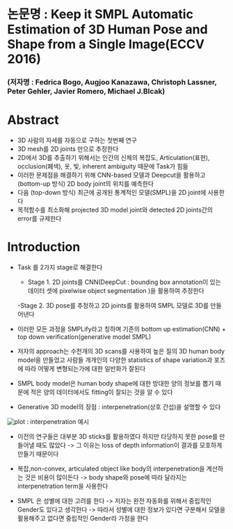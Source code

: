 # 논문명 : Keep it SMPL Automatic Estimation of 3D Human Pose and Shape from a Single Image(ECCV 2016)
### (저자명 : Fedrica Bogo, Augjoo Kanazawa, Christoph Lassner, Peter Gehler, Javier Romero, Michael J.Blcak)


# Abstract
- 3D 사람의 자세를 자동으로 구하는 첫번째 연구
- 3D mesh를 2D joints 만으로 추정한다
- 2D에서 3D를 추출하기 위해서는 인간의 신체의 복잡도, Articulation(표현), occlusion(폐색), 옷, 빛, inherent ambiguity 때문에 Task가 힘듦
- 이러한 문제점을 해결하기 위해 CNN-based 모델과 Deepcut을 활용하고 (bottom-up 방식) 2D body joint의 위치를 예측한다
- 다음 (top-down 방식) 최근에 공개된 통계적인 모델(SMPL)을 2D joint에 사용한다
- 목적함수를 최소화해 projected 3D model joint와 detected 2D joints간의 error를 규제한다


# Introduction

- Task 를 2가지 stage로 해결한다
    - Stage 1. 2D joints를 CNN(DeepCut : bounding box annotation이 있는 데이터 셋에 pixelwise object segmentation )을 활용하여 추정한다
    
    
    -Stage 2. 3D pose를 추정하고 2D joints를 활용하여 SMPL 모델로 3D를 만들어낸다

- 이러한 모든 과정을 SMPLify라고 칭하며 기존의 bottom up estimation(CNN) + top down verification(generative model SMPL)

- 저자의 approach는 수천개의 3D scans를 사용하여 높은 질의 3D human body model을 만들었고 사람들 개개인의 다양한 statistics of shape variation과 포즈에 따라 어떻게 변형되는가에 대한 일반화가 잘된다
- SMPL body model은 human body shape에 대한 방대한 양의 정보를 뽑기 때문에 적은 양의 데이터에서도 fitting이 잘되는 것을 알 수 있다

- Generative 3D model의 장점 : interpenetration(상호 간섭)을 설명할 수 있다


![plot](https://user-images.githubusercontent.com/69032315/147279125-0ea2adb8-2fd0-45e5-a634-ab5d35bf1278.png) : interpenetration 예시

- 이전의 연구들은 대부분 3D sticks를 활용하였다 하지만 타당하지 못한 pose를 만들어낼 때도 많았다 -> 그 이유는 loss of depth information이 결과를 모호하게 만들기 때문이다

- 복잡,non-convex, articulated object like body의 interpenetration을 계산하는 것은 비용이 많이든다 -> body shape와 pose에 따라 달라지는 interpenetration term을 사용한다

- SMPL 은 성별에 대한 고려를 한다 -> 저자는 완전 자동화를 위해서 중립적인 Gender도 있다고 생각한다 -> 따라서 성별에 대한 정보가 있다면 구분해서 모델을 활용해주고 없다면 중립적인 Gender라 가정을 한다





